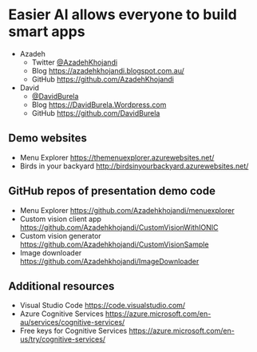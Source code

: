 # Easier AI allows everyone to build smart apps
* Azadeh
  * Twitter [@AzadehKhojandi](https://twitter.com/AzadehKhojandi) 
  * Blog https://azadehkhojandi.blogspot.com.au/
  * GitHub https://github.com/AzadehKhojandi
* David
  * [@DavidBurela](https://twitter.com/DavidBurela)
  * Blog https://DavidBurela.Wordpress.com
  * GitHub https://github.com/DavidBurela

## Demo websites
* Menu Explorer https://themenuexplorer.azurewebsites.net/
* Birds in your backyard http://birdsinyourbackyard.azurewebsites.net/

## GitHub repos of presentation demo code
* Menu Explorer https://github.com/Azadehkhojandi/menuexplorer
* Custom vision client app https://github.com/Azadehkhojandi/CustomVisionWithIONIC
* Custom vision generator https://github.com/Azadehkhojandi/CustomVisionSample
* Image downloader https://github.com/Azadehkhojandi/ImageDownloader

## Additional resources
* Visual Studio Code https://code.visualstudio.com/
* Azure Cognitive Services https://azure.microsoft.com/en-au/services/cognitive-services/
* Free keys for Cognitive Services https://azure.microsoft.com/en-us/try/cognitive-services/
